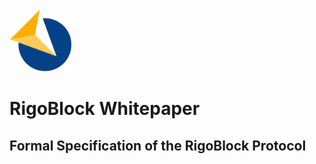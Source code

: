 <img src="https://raw.githubusercontent.com/RigoBlock/PR/master/new-logos/RigoBlock-logo-1000x1000.png" width="100px" >

# RigoBlock Whitepaper

## Formal Specification of the RigoBlock Protocol
